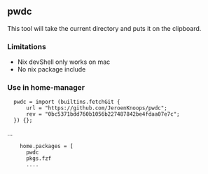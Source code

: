 ## pwdc

This tool will take the current directory and puts it on the clipboard.

### Limitations

- Nix devShell only works on mac
- No nix package include

### Use in home-manager

```
  pwdc = import (builtins.fetchGit {
      url = "https://github.com/JeroenKnoops/pwdc";
      rev = "0bc5371bdd760b1056b227487842be4fdaa07e7c";
  }) {};
```

...

```
    home.packages = [
      pwdc
      pkgs.fzf
      ....
```
